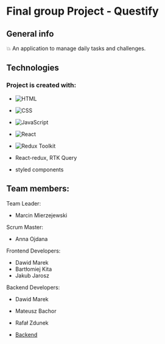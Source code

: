 # Final group Project - Questify


## General info

:boom: An application to manage daily tasks and challenges.


## Technologies


### Project is created with:

- ![HTML](https://img.shields.io/badge/-HTML-05122A?style=flat&logo=HTML5)&nbsp;

- ![CSS](https://img.shields.io/badge/-CSS-05122A?style=flat&logo=CSS3&logoColor=1572B6)&nbsp;
 
- ![JavaScript](https://img.shields.io/badge/-JavaScript-05122A?style=flat&logo=javascript)&nbsp;

- ![React](https://badges.aleen42.com/src/react.svg )

- ![Redux Toolkit](https://badges.aleen42.com/src/redux.svg )

- React-redux, RTK Query

- styled components

## Team members:

Team Leader:
- Marcin Mierzejewski

Scrum Master:
- Anna Ojdana

Frontend Developers:
- Dawid Marek  
- Bartłomiej Kita
- Jakub Jarosz

Backend Developers:
- Dawid Marek
- Mateusz Bachor
- Rafał Zdunek

- [Backend](https://github.com/BartlomiejKita/nodejs-questify-api)
